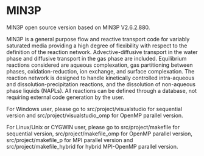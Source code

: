 # MIN3P
MIN3P open source version based on MIN3P V2.6.2.880.

MIN3P is a general purpose flow and reactive transport code for variably saturated media providing a high degree of flexibility with respect to the definition of the reaction network. Advective-diffusive transport in the water phase and diffusive transport in the gas phase are included.  Equilibrium reactions considered are aqueous complexation, gas partitioning between phases, oxidation-reduction, ion exchange, and surface complexation. The reaction network is designed to handle kinetically controlled intra-aqueous and dissolution-precipitation reactions, and the dissolution of non-aqueous phase liquids (NAPLs). All reactions can be defined through a database, not requiring external code generation by the user.

For Windows user, please go to src/project/visualstudio for sequential version and src/project/visualstudio_omp for OpenMP parallel version.

For Linux/Unix or CYGWIN user, please go to src/project/makefile for sequential version, src/project/makefile_omp for OpenMP parallel version, src/project/makefile_p for MPI parallel version and src/project/makefile_hybrid for hybrid MPI-OpenMP parallel version.




